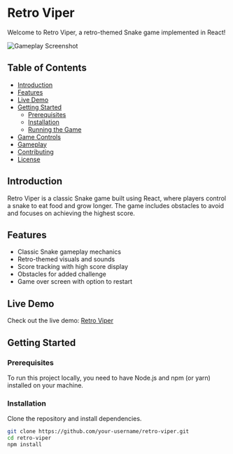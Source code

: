 # Retro Viper

Welcome to Retro Viper, a retro-themed Snake game implemented in React!

![Gameplay Screenshot](./screenshot.png)

## Table of Contents

- [Introduction](#introduction)
- [Features](#features)
- [Live Demo](#live-demo)
- [Getting Started](#getting-started)
  - [Prerequisites](#prerequisites)
  - [Installation](#installation)
  - [Running the Game](#running-the-game)
- [Game Controls](#game-controls)
- [Gameplay](#gameplay)
- [Contributing](#contributing)
- [License](#license)

## Introduction

Retro Viper is a classic Snake game built using React, where players control a snake to eat food and grow longer. The game includes obstacles to avoid and focuses on achieving the highest score.

## Features

- Classic Snake gameplay mechanics
- Retro-themed visuals and sounds
- Score tracking with high score display
- Obstacles for added challenge
- Game over screen with option to restart

## Live Demo

Check out the live demo: [Retro Viper](https://retro-viper.netlify.app)

## Getting Started

### Prerequisites

To run this project locally, you need to have Node.js and npm (or yarn) installed on your machine.

### Installation

Clone the repository and install dependencies.

```bash
git clone https://github.com/your-username/retro-viper.git
cd retro-viper
npm install

